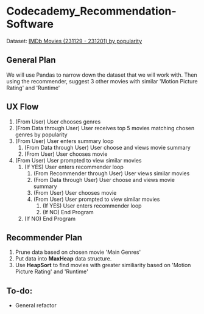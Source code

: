 # Codecademy_Recommendation-Software

Dataset: [IMDb Movies (231129 - 231201) by popularity](https://www.kaggle.com/datasets/elvinrustam/imdb-movies-dataset/)

## General Plan
We will use Pandas to narrow down the dataset that we will work with. Then using the recommender, suggest 3 other movies with similar 'Motion Picture Rating' and 'Runtime'

## UX Flow
1. (From User) User chooses genres
2. (From Data through User) User receives top 5 movies matching chosen genres by popularity
3. (From User) User enters summary loop
    1. (From Data through User) User choose and views movie summary
    2. (From User) User chooses movie
4. (From User) User prompted to view similar movies
    1. (If YES) User enters recommender loop
        1. (From Recommender through User) User views similar movies
        2. (From Data through User) User choose and views movie summary
        3. (From User) User chooses movie
        4. (From User) User prompted to view similar movies
            1. (If YES) User enters recommender loop
            2. (If NO) End Program
    2. (If NO) End Program


## Recommender Plan
1. Prune data based on chosen movie 'Main Genres'
2. Put data into **MaxHeap** data structure.
3. Use **HeapSort** to find movies with greater similiarity based on 'Motion Picture Rating' and 'Runtime'

## To-do:
- General refactor
